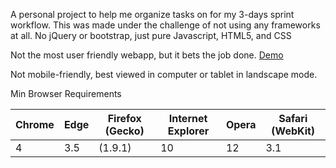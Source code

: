 A personal project to help me organize tasks on for my 3-days sprint workflow.
This was made under the challenge of not using any frameworks at all. No jQuery or bootstrap, just pure Javascript, HTML5, and CSS

Not the most user friendly webapp, but it bets the job done. [Demo](http://www.tux.madart.tech/okitoki)

Not mobile-friendly, best viewed in computer or tablet in landscape mode.

Min Browser Requirements

| Chrome	| Edge	| Firefox (Gecko)	| Internet Explorer		| Opera	| Safari (WebKit)	|
|-----------|-------|-------------------|-----------------------|-------|-------------------|
| 4			| 3.5	| (1.9.1) 			|	10					| 12	| 3.1				|
